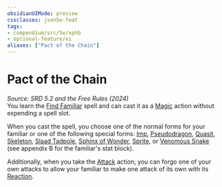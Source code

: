 ```yaml
---
obsidianUIMode: preview
cssclasses: json5e-feat
tags:
- compendium/src/5e/xphb
- optional-feature/ei
aliases: ["Pact of the Chain"]
---
```

# Pact of the Chain
*Source: SRD 5.2 and the Free Rules (2024)*  
You learn the [Find Familiar](compendium/spells/find-familiar-xphb.md) spell and can cast it as a [Magic](rules/actions.md#Magic) action without expending a spell slot.

When you cast the spell, you choose one of the normal forms for your familiar or one of the following special forms: [Imp](compendium/bestiary/fiend/imp-xmm.md), [Pseudodragon](compendium/bestiary/dragon/pseudodragon-xmm.md), [Quasit](compendium/bestiary/fiend/quasit-xmm.md), [Skeleton](compendium/bestiary/undead/skeleton-xmm.md), [Slaad Tadpole](compendium/bestiary/aberration/slaad-tadpole-xmm.md), [Sphinx of Wonder](compendium/bestiary/celestial/sphinx-of-wonder-xmm.md), [Sprite](compendium/bestiary/fey/sprite-xmm.md), or [Venomous Snake](compendium/bestiary/beast/venomous-snake-xmm.md) (see appendix B for the familiar's stat block).

Additionally, when you take the [Attack](rules/actions.md#Attack) action, you can forgo one of your own attacks to allow your familiar to make one attack of its own with its [Reaction](rules/variant-rules/reaction-xphb.md).